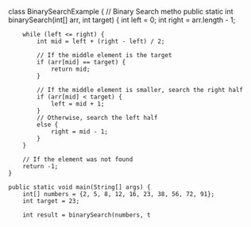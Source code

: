  class BinarySearchExample {
    // Binary Search metho
    public static int binarySearch(int[] arr, int target) {
        int left = 0;
        int right = arr.length - 1;

        while (left <= right) {
            int mid = left + (right - left) / 2;

            // If the middle element is the target
            if (arr[mid] == target) {
                return mid;
            }

            // If the middle element is smaller, search the right half
            if (arr[mid] < target) {
                left = mid + 1;
            } 
            // Otherwise, search the left half
            else {
                right = mid - 1;
            }
        }

        // If the element was not found
        return -1;
    }

    public static void main(String[] args) {
        int[] numbers = {2, 5, 8, 12, 16, 23, 38, 56, 72, 91};
        int target = 23;

        int result = binarySearch(numbers, t
